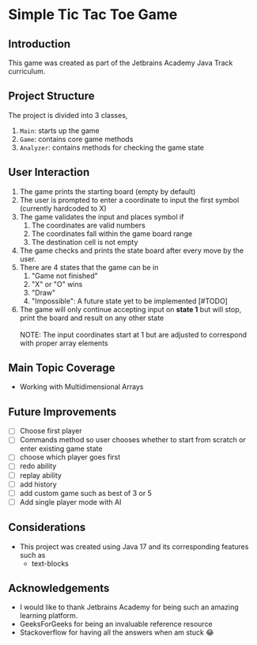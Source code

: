 # Simple Tic Tac Toe Game

## Introduction
This game was created as part of the Jetbrains Academy Java Track curriculum.

## Project Structure

The project is divided into 3 classes,
1. `Main`: starts up the game
2. `Game`: contains core game methods
3. `Analyzer`: contains methods for checking the game state

## User Interaction

1. The game prints the starting board (empty by default)
2. The user is prompted to enter a coordinate to input the first symbol (currently hardcoded to X)
3. The game validates the input and places symbol if
    1. The coordinates are valid numbers
    2. The coordinates fall within the game board range
    3. The destination cell is not empty
4. The game checks and prints the state board after every move by the user.
5. There are 4 states that the game can be in
    1. "Game not finished"
    2. "X" or "O" wins
    3. "Draw"
    4. "Impossible": A future state yet to be implemented [#TODO]
6. The game will only continue accepting input on **state 1** but will stop, print the board and result on any other state
   <br />
   <br />
   NOTE: The input coordinates start at 1 but are adjusted to correspond with proper array elements
## Main Topic Coverage
- Working with Multidimensional Arrays

## Future Improvements
- [ ] Choose first player
- [ ] Commands method so user chooses whether to start from scratch or enter existing game state
- [ ] choose which player goes first
- [ ] redo ability
- [ ] replay ability
- [ ] add history
- [ ] add custom game such as best of 3 or 5
- [ ] Add single player mode with AI

## Considerations
- This project was created using Java 17 and its corresponding features such as
    - text-blocks


## Acknowledgements

- I would like to thank Jetbrains Academy for being such an amazing learning platform.
- GeeksForGeeks for being an invaluable reference resource
- Stackoverflow for having all the answers when am stuck 😂